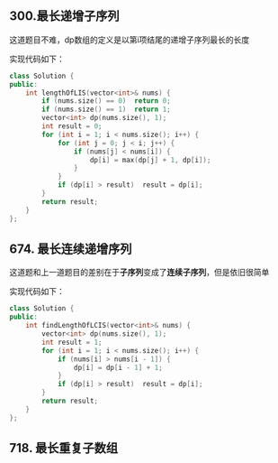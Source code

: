 ## 300.最长递增子序列

这道题目不难，dp数组的定义是以第i项结尾的递增子序列最长的长度

实现代码如下：

```c++
class Solution {
public:
    int lengthOfLIS(vector<int>& nums) {
        if (nums.size() == 0)  return 0;
        if (nums.size() == 1)  return 1;
        vector<int> dp(nums.size(), 1);
        int result = 0;
        for (int i = 1; i < nums.size(); i++) {
            for (int j = 0; j < i; j++) {
                if (nums[j] < nums[i]) {
                    dp[i] = max(dp[j] + 1, dp[i]);
                }
            }
            if (dp[i] > result)  result = dp[i];
        }
        return result;
    }
};
```

## 674. 最长连续递增序列

这道题和上一道题目的差别在于**子序列**变成了**连续子序列**，但是依旧很简单

实现代码如下：

```c++
class Solution {
public:
    int findLengthOfLCIS(vector<int>& nums) {
        vector<int> dp(nums.size(), 1);
        int result = 1;
        for (int i = 1; i < nums.size(); i++) {
            if (nums[i] > nums[i - 1]) {
                dp[i] = dp[i - 1] + 1;
            }
            if (dp[i] > result)  result = dp[i];
        }
        return result;
    }
};
```

## 718. 最长重复子数组



